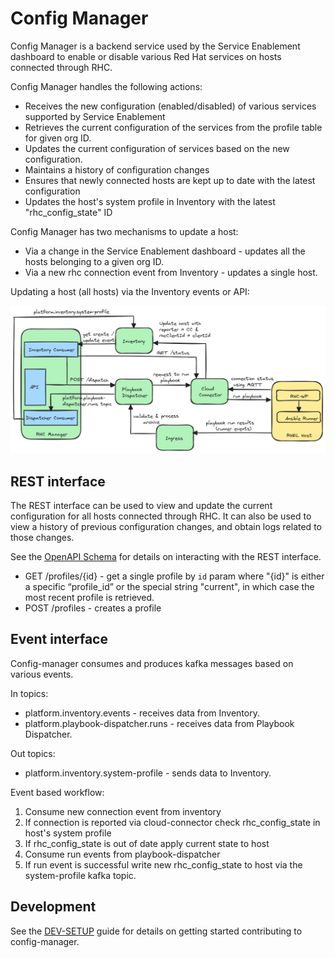 # Config Manager

Config Manager is a backend service used by the Service Enablement dashboard to enable or disable various Red Hat services on hosts connected through RHC.

Config Manager handles the following actions:

- Receives the new configuration (enabled/disabled) of various services supported by Service Enablement 
- Retrieves the current configuration of the services from the profile table for given org ID.
- Updates the current configuration of services based on the new configuration.
- Maintains a history of configuration changes
- Ensures that newly connected hosts are kept up to date with the latest configuration
- Updates the host's system profile in Inventory with the latest "rhc_config_state" ID

Config Manager has two mechanisms to update a host:

- Via a change in the Service Enablement dashboard - updates all the hosts belonging to a given org ID.
- Via a new rhc connection event from Inventory - updates a single host.

Updating a host (all hosts) via the Inventory events or API:

![Sequence diagram](./docs/CM.png)

## REST interface

The REST interface can be used to view and update the current configuration for all hosts connected through RHC. It can also be used to view a history of previous configuration changes, and obtain logs related to those changes. 

See the [OpenAPI Schema](./internal/http/v2/openapi.json) for details on interacting with the REST interface.

- GET /profiles/{id} - get a single profile by `id` param where "{id}" is either a specific “profile_id” or the special string "current", in which case the most recent profile is retrieved.
- POST /profiles     - creates a profile

## Event interface

Config-manager consumes and produces kafka messages based on various events.

In topics:
- platform.inventory.events - receives data from Inventory.
- platform.playbook-dispatcher.runs -  receives data from Playbook Dispatcher.

Out topics:
- platform.inventory.system-profile - sends data to Inventory.

Event based workflow:
1. Consume new connection event from inventory
2. If connection is reported via cloud-connector check rhc_config_state in host's system profile
3. If rhc_config_state is out of date apply current state to host
4. Consume run events from playbook-dispatcher
5. If run event is successful write new rhc_config_state to host via the system-profile kafka topic.

## Development

See the
[DEV-SETUP](./docs/dev-setup.md)
guide for details on getting started contributing to config-manager.
